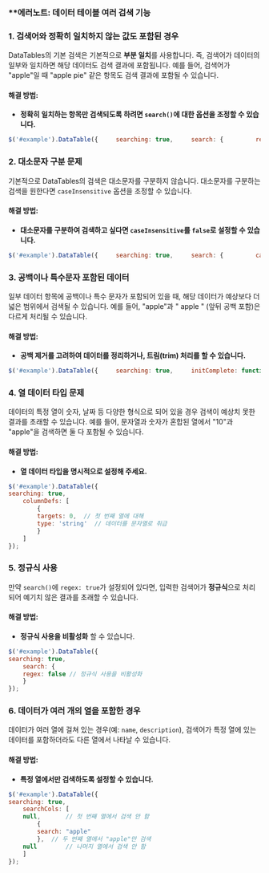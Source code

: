 ###  **에러노트: 데이터 테이블 여러 검색 기능

### 1. **검색어와 정확히 일치하지 않는 값도 포함된 경우**

DataTables의 기본 검색은 기본적으로 **부분 일치**를 사용합니다. 즉, 검색어가 데이터의 일부와 일치하면 해당 데이터도 검색 결과에 포함됩니다. 예를 들어, 검색어가 "apple"일 때 "apple pie" 같은 항목도 검색 결과에 포함될 수 있습니다.

#### 해결 방법:

- **정확히 일치하는 항목만 검색되도록 하려면 `search()`에 대한 옵션을 조정할 수 있습니다.**

```js
$('#example').DataTable({     searching: true,     search: {         regex: false, // 정규식 검색 비활성화         smart: false   // 스마트 검색 비활성화 (부분 일치)     } });
```

### 2. **대소문자 구분 문제**

기본적으로 DataTables의 검색은 대소문자를 구분하지 않습니다. 대소문자를 구분하는 검색을 원한다면 `caseInsensitive` 옵션을 조정할 수 있습니다.

#### 해결 방법:

- **대소문자를 구분하여 검색하고 싶다면 `caseInsensitive`를 `false`로 설정할 수 있습니다.**


```js
$('#example').DataTable({     searching: true,     search: {         caseInsensitive: false // 대소문자 구분하여 검색     } });
```

### 3. **공백이나 특수문자 포함된 데이터**

일부 데이터 항목에 공백이나 특수 문자가 포함되어 있을 때, 해당 데이터가 예상보다 더 넓은 범위에서 검색될 수 있습니다. 예를 들어, "apple"과 " apple " (앞뒤 공백 포함)은 다르게 처리될 수 있습니다.

#### 해결 방법:

- **공백 제거를 고려하여 데이터를 정리하거나, 트림(trim) 처리를 할 수 있습니다.**

```js
$('#example').DataTable({     searching: true,     initComplete: function(settings, json) {         // 데이터를 로드할 때 공백 제거 등 처리를 할 수 있습니다.     } });
```

### 4. **열 데이터 타입 문제**

데이터의 특정 열이 숫자, 날짜 등 다양한 형식으로 되어 있을 경우 검색이 예상치 못한 결과를 초래할 수 있습니다. 예를 들어, 문자열과 숫자가 혼합된 열에서 "10"과 "apple"을 검색하면 둘 다 포함될 수 있습니다.

#### 해결 방법:

- **열 데이터 타입을 명시적으로 설정해 주세요.**

```js
$('#example').DataTable({     
searching: true,     
	columnDefs: [         
		{             
		targets: 0,  // 첫 번째 열에 대해             
		type: 'string'  // 데이터를 문자열로 취급        
		}     
	] 
});
```

### 5. **정규식 사용**

만약 `search()`에 `regex: true`가 설정되어 있다면, 입력한 검색어가 **정규식**으로 처리되어 예기치 않은 결과를 초래할 수 있습니다.

#### 해결 방법:

- **정규식 사용을 비활성화** 할 수 있습니다.

```js
$('#example').DataTable({     
searching: true,     
	search: {         
	regex: false // 정규식 사용을 비활성화     
	} 
});
```

### 6. **데이터가 여러 개의 열을 포함한 경우**

데이터가 여러 열에 걸쳐 있는 경우(예: `name`, `description`), 검색어가 특정 열에 있는 데이터를 포함하더라도 다른 열에서 나타날 수 있습니다.

#### 해결 방법:

- **특정 열에서만 검색하도록 설정할 수 있습니다.**

```js
$('#example').DataTable({     
searching: true,     
	searchCols: [         
	null,       // 첫 번째 열에서 검색 안 함         
		{
		search: "apple"
		},  // 두 번째 열에서 "apple"만 검색         
	null        // 나머지 열에서 검색 안 함     
	] 
});
```



